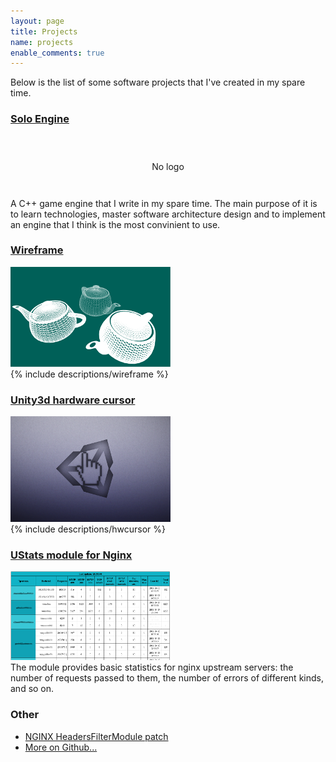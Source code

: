 ```yaml
---
layout: page
title: Projects
name: projects
enable_comments: true
---
```


Below is the list of some software projects that I've created in my spare time.

<h3><a href="/solo/">Solo Engine</a></h3>
<div class="row">
	<div class="col-xs-2" style="line-height: 100px; text-align: center; vertical-align: middle">No logo</div>
	<div class="col-xs-9">
		A C++ game engine that I write in my spare time. The main purpose of it is to learn technologies, master software architecture design and to implement an engine that I think is the most convinient to use.
	</div>
</div>

<h3><a href="/wireframe/">Wireframe</a></h3>
<div class="row">
	<div class="col-xs-2">
		<div class="thumbnail">
			<a href="/wireframe/"><img src="../wireframe/icon.png" alt="..."></a>
		</div>
	</div>
	<div class="col-xs-9">
		{% include descriptions/wireframe %}
	</div>
</div>

<h3><a href="/hwcursor/">Unity3d hardware cursor</a></h3>
<div class="row">
	<div class="col-xs-2">
		<div class="thumbnail">
			<a href="/hwcursor/"><img src="../hwcursor/logo.png" alt="..."></a>
		</div>
	</div>
	<div class="col-xs-9">
		{% include descriptions/hwcursor %}
	</div>
</div>

<h3><a target="_blank" href="https://github.com/0xc0dec/ustats/wiki">UStats module for Nginx</a></h3>
<div class="row">
	<div class="col-xs-2">
		<div class="thumbnail">
			<a target="_blank" href="https://github.com/0xc0dec/ustats/wiki"><img src="../data/ustats_icon.png" alt="..."></a>
		</div>
	</div>
	<div class="col-xs-9">
		The module provides basic statistics for nginx upstream servers: the number of requests passed to them,
		the number of errors of different kinds, and so on.
	</div>
</div>

<h3>Other</h3>
<div class="row">
	<ul>
		<li><a target="_blank" href="http://code.google.com/p/nginx-patches/wiki/HeadersFilterModulePatch">NGINX HeadersFilterModule patch</a></li>
		<li><a target="_blank" href="https://github.com/0xc0dec">More on Github...</a></li>
	</ul>
</div>